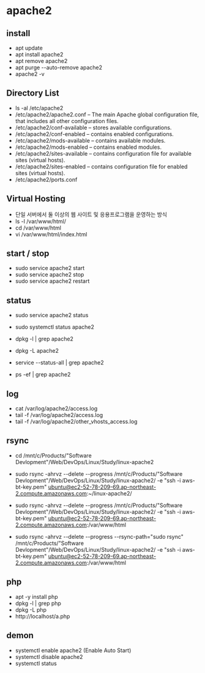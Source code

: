 # apache2

## install

- apt update
- apt install apache2
- apt remove apache2
- apt purge --auto-remove apache2
- apache2 -v

## Directory List

- ls -al /etc/apache2
- /etc/apache2/apache2.conf – The main Apache global configuration file, that includes all other configuration files.
- /etc/apache2/conf-available – stores available configurations.
- /etc/apache2/conf-enabled – contains enabled configurations.
- /etc/apache2/mods-available – contains available modules.
- /etc/apache2/mods-enabled – contains enabled modules.
- /etc/apache2/sites-available – contains configuration file for available sites (virtual hosts).
- /etc/apache2/sites-enabled – contains configuration file for enabled sites (virtual hosts).
- /etc/apache2/ports.conf

## Virtual Hosting

- 단일 서버에서 둘 이상의 웹 사이트 및 응용프로그램을 운영하는 방식
- ls -l /var/www/html/
- cd /var/www/html
- vi /var/www/html/index.html

## start / stop

- sudo service apache2 start
- sudo service apache2 stop
- sudo service apache2 restart

## status

- sudo service apache2 status
- sudo systemctl status apache2

- dpkg -l | grep apache2
- dpkg -L apache2
- service --status-all | grep apache2
- ps -ef | grep apache2

## log

- cat /var/log/apache2/access.log
- tail -f /var/log/apache2/access.log
- tail -f /var/log/apache2/other_vhosts_access.log

## rsync

- cd /mnt/c/Products/"Software Devlopment"/Web/DevOps/Linux/Study/linux-apache2

- sudo rsync -ahrvz --delete --progress /mnt/c/Products/"Software Devlopment"/Web/DevOps/Linux/Study/linux-apache2/ -e "ssh -i aws-bt-key.pem" ubuntu@ec2-52-78-209-69.ap-northeast-2.compute.amazonaws.com:~/linux-apache2/

- sudo rsync -ahrvz --delete --progress /mnt/c/Products/"Software Devlopment"/Web/DevOps/Linux/Study/linux-apache2/ -e "ssh -i aws-bt-key.pem" ubuntu@ec2-52-78-209-69.ap-northeast-2.compute.amazonaws.com:/var/www/html

- sudo rsync -ahrvz --delete --progress --rsync-path="sudo rsync" /mnt/c/Products/"Software Devlopment"/Web/DevOps/Linux/Study/linux-apache2/ -e "ssh -i aws-bt-key.pem" ubuntu@ec2-52-78-209-69.ap-northeast-2.compute.amazonaws.com:/var/www/html

## php

- apt -y install php
- dpkg -l | grep php
- dpkg -L php
- http://localhost/a.php

## demon

- systemctl enable apache2 (Enable Auto Start)
- systemctl disable apache2
- systemctl status
